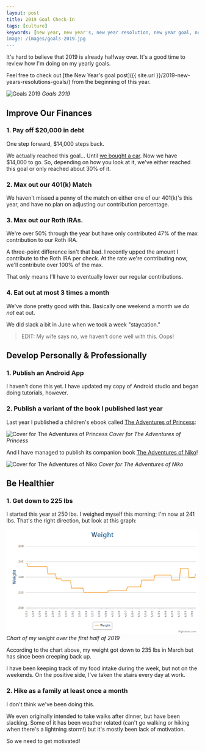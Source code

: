 ```yaml
---
layout: post
title: 2019 Goal Check-In
tags: [culture]
keywords: [new year, new year's, new year resolution, new year goal, new year's resolution, new year's goal, new year resolutions, new year goals, new year's resolutions, new year's goals, resolution, resolutions, goal, goals]
image: /images/goals-2019.jpg
---
```


It's hard to believe that 2019 is already halfway over. It's a good time to review how I'm doing on my yearly goals.

Feel free to check out [the New Year's goal post]({{ site.url }}/2019-new-years-resolutions-goals/) from the beginning of this year.

![Goals 2019](/images/goals-2019.jpg)
*Goals 2019*

## Improve Our Finances

### 1. Pay off $20,000 in debt

One step forward, $14,000 steps back.

We actually reached this goal... Until [we bought a car](https://www.joehxblog.com/we-bought-a-car/). Now we have $14,000 to go. So, depending on how you look at it, we've either reached this goal or only reached about 30% of it.

### 2. Max out our 401(k) Match

We haven't missed a penny of the match on either one of our 401(k)'s this year, and have no plan on adjusting our contribution percentage.

### 3. Max out our Roth IRAs.

We're over 50% through the year but have only contributed 47% of the max contribution to our Roth IRA.

A three-point difference isn't that bad. I recently upped the amount I contribute to the Roth IRA per check. At the rate we're contributing now, we'll contribute over 100% of the max.

That only means I'll have to eventually lower our regular contributions.

### 4. Eat out at most 3 times a month

We've done pretty good with this. Basically one weekend a month we *do not* eat out.

We did slack a bit in June when we took a week "staycation."

> EDIT: My wife says no, we haven't done well with this. Oops!

## Develop Personally & Professionally

### 1. Publish an Android App

I haven't done this yet. I have updated my copy of Android studio and began doing tutorials, however.

### 2. Publish a variant of the book I published last year

Last year I published a children's ebook called [The Adventures of Princess](https://www.amazon.com/dp/B07M68STB4/?tag=hendrixjoseph-20):

![Cover for The Adventures of Princess](/images/books/covers/princess-cover.jpg)
*Cover for The Adventures of Princess*

And I have managed to publish its companion book [The Adventures of Niko](https://www.amazon.com/dp/B07SRJTTMW/?tag=hendrixjoseph-20)!


![Cover for The Adventures of Niko](/images/books/covers/niko-cover.jpg)
*Cover for The Adventures of Niko*

## Be Healthier

### 1. Get down to 225 lbs

I started this year at 250 lbs. I weighed myself this morning; I'm now at 241 lbs. That's the right direction, but look at this graph:

![Chart of my weight over the first half of 2019](/images/myfitnesspal/2019-first-half-weight-chart.png)
*Chart of my weight over the first half of 2019*

According to the chart above, my weight got down to 235 lbs in March but has since been creeping back up.

I have been keeping track of my food intake during the week, but not on the weekends. On the positive side, I've taken the stairs every day at work.

### 2. Hike as a family at least once a month

I don't think we've been doing this.

We even originally intended to take walks after dinner, but have been slacking. Some of it has been weather related (can't go walking or hiking when there's a lightning storm!) but it's mostly been lack of motivation.

So we need to get motivated!

